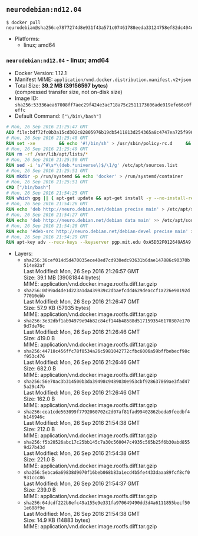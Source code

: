 ## `neurodebian:nd12.04`

```console
$ docker pull neurodebian@sha256:e7877274d8e931f43a571c07461788eeda33124758ef82dc404eadeab5ced0f3
```

-	Platforms:
	-	linux; amd64

### `neurodebian:nd12.04` - linux; amd64

-	Docker Version: 1.12.1
-	Manifest MIME: `application/vnd.docker.distribution.manifest.v2+json`
-	Total Size: **39.2 MB (39156597 bytes)**  
	(compressed transfer size, not on-disk size)
-	Image ID: `sha256:53336aea67008ff7aec29f424e3ac718a75c2511173606ade919efe66c0feffc`
-	Default Command: `["\/bin\/bash"]`

```dockerfile
# Mon, 26 Sep 2016 21:25:47 GMT
ADD file:bdf72fc0b3a15cd302c82805976b19db5411813d254365a8c4747ea725f996f2 in / 
# Mon, 26 Sep 2016 21:25:48 GMT
RUN set -xe 		&& echo '#!/bin/sh' > /usr/sbin/policy-rc.d 	&& echo 'exit 101' >> /usr/sbin/policy-rc.d 	&& chmod +x /usr/sbin/policy-rc.d 		&& dpkg-divert --local --rename --add /sbin/initctl 	&& cp -a /usr/sbin/policy-rc.d /sbin/initctl 	&& sed -i 's/^exit.*/exit 0/' /sbin/initctl 		&& echo 'force-unsafe-io' > /etc/dpkg/dpkg.cfg.d/docker-apt-speedup 		&& echo 'DPkg::Post-Invoke { "rm -f /var/cache/apt/archives/*.deb /var/cache/apt/archives/partial/*.deb /var/cache/apt/*.bin || true"; };' > /etc/apt/apt.conf.d/docker-clean 	&& echo 'APT::Update::Post-Invoke { "rm -f /var/cache/apt/archives/*.deb /var/cache/apt/archives/partial/*.deb /var/cache/apt/*.bin || true"; };' >> /etc/apt/apt.conf.d/docker-clean 	&& echo 'Dir::Cache::pkgcache ""; Dir::Cache::srcpkgcache "";' >> /etc/apt/apt.conf.d/docker-clean 		&& echo 'Acquire::Languages "none";' > /etc/apt/apt.conf.d/docker-no-languages 		&& echo 'Acquire::GzipIndexes "true"; Acquire::CompressionTypes::Order:: "gz";' > /etc/apt/apt.conf.d/docker-gzip-indexes 		&& echo 'Apt::AutoRemove::SuggestsImportant "false";' > /etc/apt/apt.conf.d/docker-autoremove-suggests
# Mon, 26 Sep 2016 21:25:49 GMT
RUN rm -rf /var/lib/apt/lists/*
# Mon, 26 Sep 2016 21:25:50 GMT
RUN sed -i 's/^#\s*\(deb.*universe\)$/\1/g' /etc/apt/sources.list
# Mon, 26 Sep 2016 21:25:51 GMT
RUN mkdir -p /run/systemd && echo 'docker' > /run/systemd/container
# Mon, 26 Sep 2016 21:25:51 GMT
CMD ["/bin/bash"]
# Mon, 26 Sep 2016 21:54:25 GMT
RUN which gpg || { apt-get update && apt-get install -y --no-install-recommends gnupg dirmngr && rm -rf /var/lib/apt/lists/*; }
# Mon, 26 Sep 2016 21:54:26 GMT
RUN echo 'deb http://neuro.debian.net/debian precise main' > /etc/apt/sources.list.d/neurodebian.sources.list
# Mon, 26 Sep 2016 21:54:27 GMT
RUN echo 'deb http://neuro.debian.net/debian data main' >> /etc/apt/sources.list.d/neurodebian.sources.list
# Mon, 26 Sep 2016 21:54:28 GMT
RUN echo '#deb-src http://neuro.debian.net/debian-devel precise main' >> /etc/apt/sources.list.d/neurodebian.sources.list
# Mon, 26 Sep 2016 21:54:29 GMT
RUN apt-key adv --recv-keys --keyserver pgp.mit.edu 0xA5D32F012649A5A9
```

-	Layers:
	-	`sha256:36cef014d5d470035ece40ed7cd930edc93631b6dae147886c90370b514e82af`  
		Last Modified: Mon, 26 Sep 2016 21:26:57 GMT  
		Size: 39.1 MB (39081844 bytes)  
		MIME: application/vnd.docker.image.rootfs.diff.tar.gzip
	-	`sha256:0d99ad4de1d223a1da439939c2dbaefcdd4629deaccf1a226e90192d77010ebb`  
		Last Modified: Mon, 26 Sep 2016 21:26:47 GMT  
		Size: 57.9 KB (57935 bytes)  
		MIME: application/vnd.docker.image.rootfs.diff.tar.gzip
	-	`sha256:3e32dbf1ab94979e94b82c84cf144b48588d5171593546170307e1709d7de76c`  
		Last Modified: Mon, 26 Sep 2016 21:26:46 GMT  
		Size: 419.0 B  
		MIME: application/vnd.docker.image.rootfs.diff.tar.gzip
	-	`sha256:44710c456ffc78f0534a26c5981042772cfbc6006a59bffbebecf98cf953c476`  
		Last Modified: Mon, 26 Sep 2016 21:26:46 GMT  
		Size: 682.0 B  
		MIME: application/vnd.docker.image.rootfs.diff.tar.gzip
	-	`sha256:56e70ac3b314500b3da39498c9489030e953cbf928637869ae3fad475a29c47b`  
		Last Modified: Mon, 26 Sep 2016 21:26:46 GMT  
		Size: 162.0 B  
		MIME: application/vnd.docker.image.rootfs.diff.tar.gzip
	-	`sha256:cea1cde563099f7792060702c2d07af81fad99402862beda9feedbf4b146946c`  
		Last Modified: Mon, 26 Sep 2016 21:54:38 GMT  
		Size: 212.0 B  
		MIME: application/vnd.docker.image.rootfs.diff.tar.gzip
	-	`sha256:f5b20526abc17c25bb145c7a30c560047c4935c565b25f6b30abd8559d27b43d`  
		Last Modified: Mon, 26 Sep 2016 21:54:38 GMT  
		Size: 221.0 B  
		MIME: application/vnd.docker.image.rootfs.diff.tar.gzip
	-	`sha256:5ebca6a69838d9070f16beb068b83a1ecd4b5fe4433daaa89fcf8cf0931ccc86`  
		Last Modified: Mon, 26 Sep 2016 21:54:37 GMT  
		Size: 239.0 B  
		MIME: application/vnd.docker.image.rootfs.diff.tar.gzip
	-	`sha256:64dcdf222b8efc49a155e9e331fa970649490dd3d4a6111855becf501e688f9e`  
		Last Modified: Mon, 26 Sep 2016 21:54:38 GMT  
		Size: 14.9 KB (14883 bytes)  
		MIME: application/vnd.docker.image.rootfs.diff.tar.gzip
